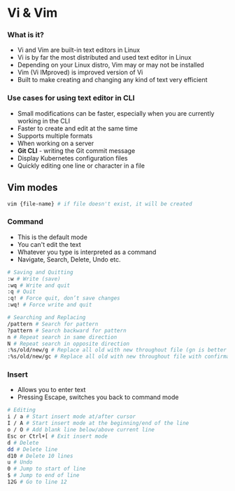 # Vi & Vim
### What is it?
- Vi and Vim are built-in text editors in Linux
- Vi is by far the most distributed and used text editor in Linux
- Depending on your Linux distro, Vim may or may not be installed
- Vim (Vi IMproved) is improved version of Vi
- Built to make creating and changing any kind of text very efficient

### Use cases for using text editor in CLI
- Small modifications can be faster, especially when you are currently working in the CLI
- Faster to create and edit at the same time
- Supports multiple formats
- When working on a server
- **Git CLI** - writing the Git commit message
- Display Kubernetes configuration files
- Quickly editing one line or character in a file

## Vim modes
```bash
vim {file-name} # if file doesn't exist, it will be created
```
### Command
- This is the default mode
- You can't edit the text
- Whatever you type is interpreted as a command
- Navigate, Search, Delete, Undo etc.
```bash
# Saving and Quitting
:w # Write (save)
:wq # Write and quit
:q # Quit
:q! # Force quit, don’t save changes
:wq! # Force write and quit
```
```bash
# Searching and Replacing
/pattern # Search for pattern
?pattern # Search backward for pattern
n # Repeat search in same direction
N # Repeat search in opposite direction
:%s/old/new/g # Replace all old with new throughout file (gn is better though)
:%s/old/new/gc # Replace all old with new throughout file with confirmations
```
### Insert
- Allows you to enter text
- Pressing Escape, switches you back to command mode
```bash
# Editing
i / a # Start insert mode at/after cursor
I / A # Start insert mode at the beginning/end of the line
o / O # Add blank line below/above current line
Esc or Ctrl+[ # Exit insert mode
d # Delete
dd # Delete line
d10 # Delete 10 lines
u # Undo
0 # Jump to start of line
$ # Jump to end of line
12G # Go to line 12
```

